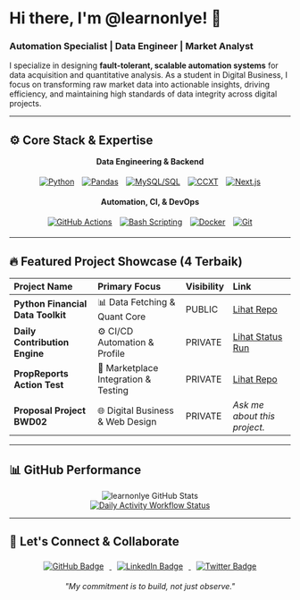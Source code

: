 # Hi there, I'm @learnonlye! 👋

<h3 align="left">Automation Specialist | Data Engineer | Market Analyst</h3>

I specialize in designing **fault-tolerant, scalable automation systems** for data acquisition and quantitative analysis. As a student in Digital Business, I focus on transforming raw market data into actionable insights, driving efficiency, and maintaining high standards of data integrity across digital projects.

---

## ⚙️ Core Stack & Expertise

<div align="center">
  <p><b>Data Engineering & Backend</b></p>
  <a href="#"><img style="margin: 5px;" src="https://img.shields.io/badge/Python-3776AB?style=for-the-badge&logo=python&logoColor=white" alt="Python"></a>
  <a href="#"><img style="margin: 5px;" src="https://img.shields.io/badge/Pandas-150458?style=for-the-badge&logo=pandas&logoColor=white" alt="Pandas"></a>
  <a href="#"><img style="margin: 5px;" src="https://img.shields.io/badge/SQL-4479A1?style=for-the-badge&logo=mysql&logoColor=white" alt="MySQL/SQL"></a>
  <a href="#"><img style="margin: 5px;" src="https://img.shields.io/badge/CCXT-E65100?style=for-the-badge&logo=transferwise&logoColor=white" alt="CCXT"></a>
  <a href="#"><img style="margin: 5px;" src="https://img.shields.io/badge/Next.js-000000?style=for-the-badge&logo=next.js&logoColor=white" alt="Next.js"></a>
</div>

<div align="center">
  <p><b>Automation, CI, & DevOps</b></p>
  <a href="#"><img style="margin: 5px;" src="https://img.shields.io/badge/GitHub%20Actions-2088FF?style=for-the-badge&logo=githubactions&logoColor=white" alt="GitHub Actions"></a>
  <a href="#"><img style="margin: 5px;" src="https://img.shields.io/badge/Bash-4EAA25?style=for-the-badge&logo=gnubash&logoColor=white" alt="Bash Scripting"></a>
  <a href="#"><img style="margin: 5px;" src="https://img.shields.io/badge/Docker-2496ED?style=for-the-badge&logo=docker&logoColor=white" alt="Docker"></a>
  <a href="#"><img style="margin: 5px;" src="https://img.shields.io/badge/Git-F05032?style=for-the-badge&logo=git&logoColor=white" alt="Git"></a>
</div>

---

## 🔥 Featured Project Showcase (4 Terbaik)

| Project Name | Primary Focus | Visibility | Link |
| :--- | :--- | :--- | :--- |
| **Python Financial Data Toolkit** | 📊 Data Fetching & Quant Core | PUBLIC | [Lihat Repo](https://github.com/learnonlye/python-financial-data-toolkit) |
| **Daily Contribution Engine** | ⚙️ CI/CD Automation & Profile | PRIVATE | [Lihat Status Run](https://github.com/learnonlye/daily-activity/actions/workflows/daily-commit.yml) |
| **PropReports Action Test** | 🧪 Marketplace Integration & Testing | PRIVATE | [Lihat Repo](https://github.com/learnonlye/propreports-test) |
| **Proposal Project BWD02** | 🌐 Digital Business & Web Design | PRIVATE | *Ask me about this project.* |

---

## 📊 GitHub Performance

<p align="center">
  <img src="https://github-readme-stats.vercel.app/api?username=learnonlye&show_icons=true&theme=default&hide_border=true&include_all_commits=true&custom_title=Statistik%20Kontribusi%20Terkini" style="max-width: 100%; height: auto;" alt="learnonlye GitHub Stats" />
  <br>
  <a href="https://github.com/learnonlye/daily-activity/actions/workflows/daily-commit.yml">
    <img src="https://img.shields.io/badge/Daily%20Automation%20Status-View%20Workflow-blue?style=for-the-badge&logo=githubactions&logoColor=white" alt="Daily Activity Workflow Status">
  </a>
</p>

---

## 💬 Let's Connect & Collaborate

<p align="center">
  <a href="https://github.com/learnonlye" target="_blank">
    <img style="margin: 5px 10px;" src="https://img.shields.io/badge/Follow%20on%20GitHub-100000?style=for-the-badge&logo=github&logoColor=white" alt="GitHub Badge">
  </a>
  <a href="https://www.linkedin.com/in/YOUR_LINKEDIN_USERNAME" target="_blank">
    <img style="margin: 5px 10px;" src="https://img.shields.io/badge/Connect%20on%20LinkedIn-0077B5.svg?style=for-the-badge&logo=linkedin&logoColor=white" alt="LinkedIn Badge">
  </a>
  <a href="https://twitter.com/YOUR_TWITTER_HANDLE" target="_blank">
    <img style="margin: 5px 10px;" src="https://img.shields.io/badge/Chat%20on%20Twitter%20(X)-1DA1F2?style=for-the-badge&logo=twitter&logoColor=white" alt="Twitter Badge">
  </a>
</p>

<p align="center">
  <i>"My commitment is to build, not just observe."</i>
</p>
